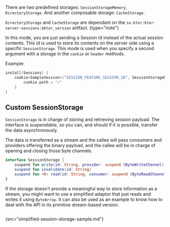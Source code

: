 [//]: # (title: Storages)
[//]: # (caption: Session Storages)
[//]: # (category: servers)
[//]: # (redirect_from: redirect_from)
[//]: # (- /features/sessions/storages.html: - /features/sessions/storages.html)
[//]: # (ktor_version_review: 1.0.0)

There are two predefined storages: `SessionStorageMemory`, `DirectoryStorage`. And another composable storage: `CacheStorage`.

`DirectoryStorage` and `CacheStorage` are dependant on the `io.ktor:ktor-server-sessions:$ktor_version` artifact.
{type="note"} 

In this mode, you are just sending a Session Id instead of the actual session contents.
This id is used to store its contents on the server side using a specific `SessionStorage`.
This mode is used when you specify a second argument with a storage in the `cookie` or `header` methods.

Example:

```kotlin
install(Sessions) {
    cookie<SampleSession>("SESSION_FEATURE_SESSION_ID", SessionStorageMemory()) {
        cookie.path = "/"
    }
}
```

## Custom SessionStorage

`SessionStorage` is in charge of storing and retrieving session payload. The interface is *suspendable*,
so you can, and should if it is possible, transfer the data asynchronously.

The data is transferred as a stream and the callee will pass consumers and providers offering the binary payload,
and the callee will be in charge of opening and closing those byte channels.

```kotlin
interface SessionStorage {
    suspend fun write(id: String, provider: suspend (ByteWriteChannel) -> Unit)
    suspend fun invalidate(id: String)
    suspend fun <R> read(id: String, consumer: suspend (ByteReadChannel) -> R): R
}
```

If the storage doesn't provide a meaningful way to store information as a stream, you might want to use
a simplified adaptor that just reads and writes it using `ByteArray`. It can also be used as an example to know
how to deal with the API in its primitive stream-based version.

```text

```
{src="simplified-session-storage-sample.md"}
